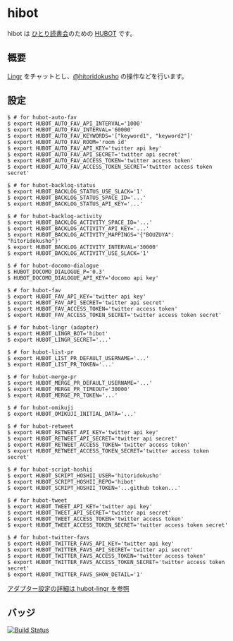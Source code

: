 # hibot

hibot は [ひとり読書会][hitoridokusho]のための [HUBOT][github/hubot] です。

## 概要

[Lingr][lingr] をチャットとし、[@hitoridokusho][@hitoridokusho] の操作などを行います。

## 設定

    $ # for hubot-auto-fav
    $ export HUBOT_AUTO_FAV_API_INTERVAL='1000'
    $ export HUBOT_AUTO_FAV_INTERVAL='60000'
    $ export HUBOT_AUTO_FAV_KEYWORDS='["keyword1", "keyword2"]'
    $ export HUBOT_AUTO_FAV_ROOM='room id'
    $ export HUBOT_AUTO_FAV_API_KEY='twitter api key'
    $ export HUBOT_AUTO_FAV_API_SECRET='twitter api secret'
    $ export HUBOT_AUTO_FAV_ACCESS_TOKEN='twitter access token'
    $ export HUBOT_AUTO_FAV_ACCESS_TOKEN_SECRET='twitter access token secret'

    $ # for hubot-backlog-status
    $ export HUBOT_BACKLOG_STATUS_USE_SLACK='1'
    $ export HUBOT_BACKLOG_STATUS_SPACE_ID='...'
    $ export HUBOT_BACKLOG_STATUS_API_KEY='...'

    $ # for hubot-backlog-activity
    $ export HUBOT_BACKLOG_ACTIVITY_SPACE_ID='...'
    $ export HUBOT_BACKLOG_ACTIVITY_API_KEY='...'
    $ export HUBOT_BACKLOG_ACTIVITY_MAPPINGS='{"BOUZUYA": "hitoridokusho"}'
    $ export HUBOT_BACKLOG_ACTIVITY_INTERVAL='30000'
    $ export HUBOT_BACKLOG_ACTIVITY_USE_SLACK='1'

    $ # for hubot-docomo-dialogue
    $ HUBOT_DOCOMO_DIALOGUE_P='0.3'
    $ HUBOT_DOCOMO_DIALOGUE_API_KEY='docomo api key'

    $ # for hubot-fav
    $ export HUBOT_FAV_API_KEY='twitter api key'
    $ export HUBOT_FAV_API_SECRET='twitter api secret'
    $ export HUBOT_FAV_ACCESS_TOKEN='twitter access token'
    $ export HUBOT_FAV_ACCESS_TOKEN_SECRET='twitter access token secret'

    $ # for hubot-lingr (adapter)
    $ export HUBOT_LINGR_BOT='hibot'
    $ export HUBOT_LINGR_SECRET='...'

    $ # for hubot-list-pr
    $ export HUBOT_LIST_PR_DEFAULT_USERNAME='...'
    $ export HUBOT_LIST_PR_TOKEN='...'

    $ # for hubot-merge-pr
    $ export HUBOT_MERGE_PR_DEFAULT_USERNAME='...'
    $ export HUBOT_MERGE_PR_TIMEOUT='30000'
    $ export HUBOT_MERGE_PR_TOKEN='...'

    $ # for hubot-omikuji
    $ export HUBOT_OMIKUJI_INITIAL_DATA='...'

    $ # for hubot-retweet
    $ export HUBOT_RETWEET_API_KEY='twitter api key'
    $ export HUBOT_RETWEET_API_SECRET='twitter api secret'
    $ export HUBOT_RETWEET_ACCESS_TOKEN='twitter access token'
    $ export HUBOT_RETWEET_ACCESS_TOKEN_SECRET='twitter access token secret'

    $ # for hubot-script-hoshii
    $ export HUBOT_SCRIPT_HOSHII_USER='hitoridokusho'
    $ export HUBOT_SCRIPT_HOSHII_REPO='hibot'
    $ export HUBOT_SCRIPT_HOSHII_TOKEN='...github token...'

    $ # for hubot-tweet
    $ export HUBOT_TWEET_API_KEY='twitter api key'
    $ export HUBOT_TWEET_API_SECRET='twitter api secret'
    $ export HUBOT_TWEET_ACCESS_TOKEN='twitter access token'
    $ export HUBOT_TWEET_ACCESS_TOKEN_SECRET='twitter access token secret'

    $ # for hubot-twitter-favs
    $ export HUBOT_TWITTER_FAVS_API_KEY='twitter api key'
    $ export HUBOT_TWITTER_FAVS_API_SECRET='twitter api secret'
    $ export HUBOT_TWITTER_FAVS_ACCESS_TOKEN='twitter access token'
    $ export HUBOT_TWITTER_FAVS_ACCESS_TOKEN_SECRET='twitter access token secret'
    $ export HUBOT_TWITTER_FAVS_SHOW_DETAIL='1'

[アダプター設定の詳細は hubot-lingr を参照][miyagawa/hubot-lingr]

## バッジ

[![Build Status][travis-badge]][travis]

[travis]: https://travis-ci.org/hitoridokusho/hibot
[travis-badge]: https://travis-ci.org/hitoridokusho/hibot.svg?branch=master
[hitoridokusho]: http://hitoridokusho.doorkeeper.jp/
[@hitoridokusho]: https://twitter.com/hitoridokusho
[lingr]: http://lingr.com/
[github/hubot]: https://github.com/github/hubot
[miyagawa/hubot-lingr]: https://github.com/miyagawa/hubot-lingr
